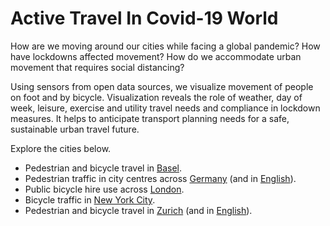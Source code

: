# Active Travel In Covid-19 World

How are we moving around our cities while facing a global pandemic? How have lockdowns affected movement? How do we accommodate urban movement that requires social distancing?

Using sensors from open data sources, we visualize movement of people on foot and by bicycle. Visualization reveals the role of weather, day of week, leisure, exercise and utility travel needs and compliance in lockdown measures. It helps to anticipate transport planning needs for a safe, sustainable urban travel future.

Explore the cities below.

- Pedestrian and bicycle travel in [Basel](docs/basel/).
- Pedestrian traffic in city centres across [Germany](docs/germany/) (and in [English](docs/germany/index_en)).
- Public bicycle hire use across [London](docs/london/).
- Bicycle traffic in [New York City](docs/newyork/).
- Pedestrian and bicycle travel in [Zurich](docs/zurich/) (and in [English](docs/zurich/zurich_en)).
